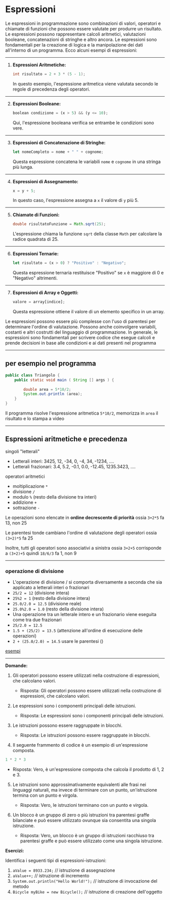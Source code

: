 # Espressioni

Le espressioni in programmazione sono combinazioni di valori, operatori e chiamate di funzioni che possono essere valutate per produrre un risultato. Le espressioni possono rappresentare calcoli aritmetici, valutazioni booleane, concatenazioni di stringhe e altro ancora. Le espressioni sono fondamentali per la creazione di logica e la manipolazione dei dati all'interno di un programma. Ecco alcuni esempi di espressioni:

---

1. **Espressioni Aritmetiche:**

   ```java
   int risultato = 2 + 3 * (5 - 1);
   ```

   In questo esempio, l'espressione aritmetica viene valutata secondo le regole di precedenza degli operatori.

---

2. **Espressioni Booleane:**

   ```python
   boolean condizione = (x > 5) && (y <= 10);
   ```

   Qui, l'espressione booleana verifica se entrambe le condizioni sono vere.

---

3. **Espressioni di Concatenazione di Stringhe:**

   ```javascript
   let nomeCompleto = nome + " " + cognome;
   ```

   Questa espressione concatena le variabili `nome` e `cognome` in una stringa più lunga.

---

4. **Espressioni di Assegnamento:**

   ```c
   x = y + 5;
   ```

   In questo caso, l'espressione assegna a `x` il valore di `y` più 5.

---

5. **Chiamate di Funzioni:**

   ```java
   double risultatoFunzione = Math.sqrt(25);
   ```

   L'espressione chiama la funzione `sqrt` della classe `Math` per calcolare la radice quadrata di 25.

---

6. **Espressioni Ternarie:**

   ```javascript
   let risultato = (x > 0) ? "Positivo" : "Negativo";
   ```

   Questa espressione ternaria restituisce "Positivo" se `x` è maggiore di 0 e "Negativo" altrimenti.

---

7. **Espressioni di Array e Oggetti:**

   ```python
   valore = array[indice];
   ```

   Questa espressione ottiene il valore di un elemento specifico in un array.

Le espressioni possono essere più complesse con l'uso di parentesi per determinare l'ordine di valutazione. Possono anche coinvolgere variabili, costanti e altri costrutti del linguaggio di programmazione. In generale, le espressioni sono fondamentali per scrivere codice che esegue calcoli e prende decisioni in base alle condizioni e ai dati presenti nel programma

---

## per esempio nel programma

```java
public class Triangolo {
    public static void main ( String [] args ) {
        
        double area = 5*10/2;
        System.out.println (area);
    }
}
```

Il programma risolve l'espressione aritmetica `5*10/2`, memorizza in `area` il risultato e lo stampa a video


---

## Espressioni aritmetiche e precedenza

singoli "letterali"

* Letterali interi: 3425, 12, -34, 0, -4, 34, -1234, ....
* Letterali frazionari: 3.4, 5.2, -0.1, 0.0, -12.45, 1235.3423, ....

operatori aritmetici

* moltiplicazione `*`
* divisione `/`
* modulo `%` (resto della divisione tra interi)
* addizione `+`
* sottrazione `-`

Le operazioni sono elencate in **ordine decrescente di priorità** ossia `3+2*5` fa 13, non 25

Le parentesi tonde cambiano l'ordine di valutazione degli operatori ossia `(3+2)*5` fa 25

Inoltre, tutti gli operatori sono associativi a sinistra ossia `3+2+5` corrisponde a `(3+2)+5` quindi `18/6/3` fa 1, non 9

---

### operazione di divisione

* L'operazione di divisione / si comporta diversamente a seconda che sia applicato a letterali interi o frazionari
* `25/2 = 12` (divisione intera)
* `25%2 = 1` (resto della divisione intera)
* `25.0/2.0 = 12.5` (divisione reale)
* `25.0%2.0 = 1.0` (resto della divisione intera)
* Una operazione tra un letterale intero e un frazionario viene eseguita come tra due frazionari
* `25/2.0 = 12.5`
* `1.5 + (25/2) = 13.5` (attenzione all'ordine di esecuzione delle operazioni)
* `2 + (25.0/2.0) = 14.5` usare le parentesi ()

[esempi](https://github.com/maboglia/CorsoJava/blob/master/esempi/01_Operatori_Tipi.md)


---

**Domande:**

1. Gli operatori possono essere utilizzati nella costruzione di espressioni, che calcolano valori.
   * Risposta: Gli operatori possono essere utilizzati nella costruzione di espressioni, che calcolano valori.

2. Le espressioni sono i componenti principali delle istruzioni.
   * Risposta: Le espressioni sono i componenti principali delle istruzioni.

3. Le istruzioni possono essere raggruppate in blocchi.
   * Risposta: Le istruzioni possono essere raggruppate in blocchi.

4. Il seguente frammento di codice è un esempio di un'espressione composta.

```java
1 * 2 * 3
```

* Risposta: Vero, è un'espressione composta che calcola il prodotto di 1, 2 e 3.

5. Le istruzioni sono approssimativamente equivalenti alle frasi nei linguaggi naturali, ma invece di terminare con un punto, un'istruzione termina con un punto e virgola.
   * Risposta: Vero, le istruzioni terminano con un punto e virgola.

6. Un blocco è un gruppo di zero o più istruzioni tra parentesi graffe bilanciate e può essere utilizzato ovunque sia consentita una singola istruzione.
   * Risposta: Vero, un blocco è un gruppo di istruzioni racchiuso tra parentesi graffe e può essere utilizzato come una singola istruzione.

**Esercizi:**

Identifica i seguenti tipi di espressioni-istruzioni:

1. `aValue = 8933.234;` // istruzione di assegnazione
2. `aValue++;` // istruzione di incremento
3. `System.out.println("Hello World!");` // istruzione di invocazione del metodo
4. `Bicycle myBike = new Bicycle();` // istruzione di creazione dell'oggetto
